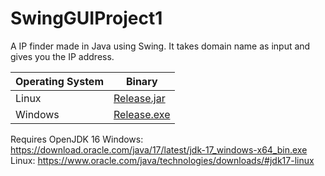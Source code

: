 # SwingGUIProject1

A IP finder made in Java using Swing. It takes domain name as input and gives you the IP address.

| Operating System | Binary                                                                                                         |
|------------------|----------------------------------------------------------------------------------------------------------------|
| Linux            | [Release.jar](https://github.com/Sudeep-Sharma0-0/SwingGUIProject1/releases/download/jar/SwingGUIProject_1.jar)|
| Windows          | [Release.exe](https://github.com/Sudeep-Sharma0-0/SwingGUIProject1/releases/download/jar/SwingGUIProject_1.exe)|

Requires OpenJDK 16
Windows: https://download.oracle.com/java/17/latest/jdk-17_windows-x64_bin.exe
Linux: https://www.oracle.com/java/technologies/downloads/#jdk17-linux
